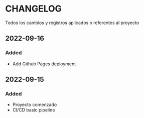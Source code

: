# CHANGELOG #

Todos los cambios y registros aplicados o referentes al proyecto

## 2022-09-16

### Added

- Add Github Pages deployment

## 2022-09-15

### Added

- Proyecto comenzado
- CI/CD basic pipeline